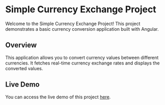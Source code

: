 # Simple Currency Exchange Project

Welcome to the Simple Currency Exchange Project! This project demonstrates a basic currency conversion application built with Angular.

## Overview

This application allows you to convert currency values between different currencies. It fetches real-time currency exchange rates and displays the converted values.

## Live Demo

You can access the live demo of this project [here](https://simple-currency-exchange-project.vercel.app/).
